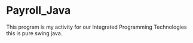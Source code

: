 # Payroll_Java
This program is my activity for our Integrated Programming Technologies this is pure swing java.
